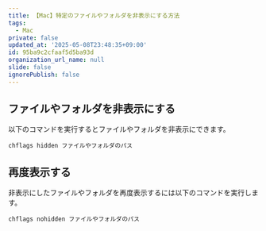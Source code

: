 ```yaml
---
title: 【Mac】特定のファイルやフォルダを非表示にする方法
tags:
  - Mac
private: false
updated_at: '2025-05-08T23:48:35+09:00'
id: 95ba9c2cfaaf5d5ba93d
organization_url_name: null
slide: false
ignorePublish: false
---
```


## ファイルやフォルダを非表示にする

以下のコマンドを実行するとファイルやフォルダを非表示にできます。

```terminal
chflags hidden ファイルやフォルダのパス
```

## 再度表示する

非表示にしたファイルやフォルダを再度表示するには以下のコマンドを実行します。

```terminal
chflags nohidden ファイルやフォルダのパス
```
